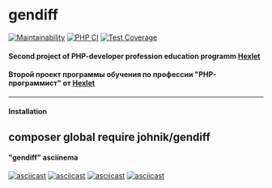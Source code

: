 # gendiff

[![Maintainability](https://api.codeclimate.com/v1/badges/cb49df0283685e07fd0c/maintainability)](https://codeclimate.com/github/cryptobfund/php-project-lvl2/maintainability)
[![PHP CI](https://github.com/cryptobfund/php-project-lvl2/workflows/PHP%20CI/badge.svg)](https://github.com/cryptobfund/php-project-lvl2/actions)
[![Test Coverage](https://api.codeclimate.com/v1/badges/cb49df0283685e07fd0c/test_coverage)](https://codeclimate.com/github/cryptobfund/php-project-lvl2/test_coverage)

#### Second project of PHP-developer profession education programm [Hexlet](https://ru.hexlet.io/)
#### Второй проект программы обучения по профессии "PHP-программист" от [Hexlet](https://ru.hexlet.io/)

---

#### Installation
composer global require johnik/gendiff
---



#### "gendiff" asciinema 
[![asciicast](https://asciinema.org/a/7f7OZTbcMlmSSWhBlLIvbMovM.svg)](https://asciinema.org/a/7f7OZTbcMlmSSWhBlLIvbMovM?speed=2&autoplay=1&size=small&theme=tango)
[![asciicast](https://asciinema.org/a/VDqKfyxytOFE0uUvWIXTs1EYg.svg)](https://asciinema.org/a/VDqKfyxytOFE0uUvWIXTs1EYg?speed=2&autoplay=1&size=small&theme=tango)
[![asciicast](https://asciinema.org/a/sNDG5Pu12rixUFrrdQKN0ayuK.svg)](https://asciinema.org/a/sNDG5Pu12rixUFrrdQKN0ayuK?speed=2&autoplay=1&size=small&theme=tango)
[![asciicast](https://asciinema.org/a/rKCLL3Ooil3SlCXWjYayvWtxd.svg)](https://asciinema.org/a/rKCLL3Ooil3SlCXWjYayvWtxd?speed=2&autoplay=1&size=small&theme=tango)